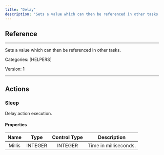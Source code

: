 ```yaml
---
title: "Delay"
description: "Sets a value which can then be referenced in other tasks."
---
```

## Reference
<hr />

Sets a value which can then be referenced in other tasks.


Categories: [HELPERS]


Version: 1

<hr />






## Actions


### Sleep
Delay action execution.

#### Properties

|      Name      |     Type     |     Control Type     |     Description     |
|:--------------:|:------------:|:--------------------:|:-------------------:|
| Millis | INTEGER | INTEGER  |  Time in milliseconds.  |




